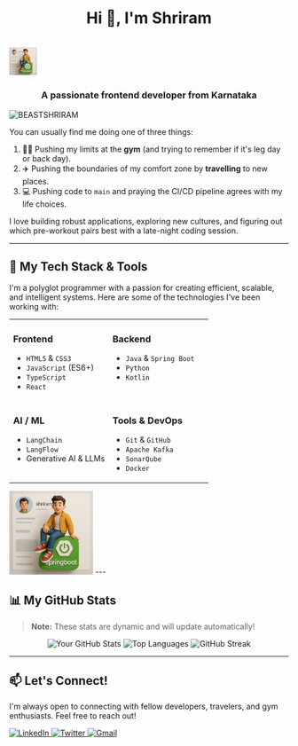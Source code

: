 <h1 align="center">Hi 👋, I'm Shriram</h1>
<br>
<img src="https://raw.githubusercontent.com/BEASTSHRIRAM/BEASTSHRIRAM/main/OIG4.jpeg" alt="Shriram with SpringBoot Logo" width="10%" />
<h3 align="center">A passionate frontend developer from Karnataka</h3>

<p align="left"> <img src="https://komarev.com/ghpvc/?username=BEASTSHRIRAM&label=Profile%20views&color=0e75b6&style=flat" alt="BEASTSHRIRAM" /> </p>

You can usually find me doing one of three things:
1.  🏋️‍♂️ Pushing my limits at the **gym** (and trying to remember if it's leg day or back day).
2.  ✈️ Pushing the boundaries of my comfort zone by **travelling** to new places.
3.  💻 Pushing code to `main` and praying the CI/CD pipeline agrees with my life choices.

I love building robust applications, exploring new cultures, and figuring out which pre-workout pairs best with a late-night coding session.

---

## 🚀 My Tech Stack & Tools

I'm a polyglot programmer with a passion for creating efficient, scalable, and intelligent systems. Here are some of the technologies I've been working with:

<table>
  <tr>
    <td valign="top" width="50%">
      <h3>Frontend</h3>
      <ul>
        <li><code>HTML5</code> & <code>CSS3</code></li>
        <li><code>JavaScript</code> (ES6+)</li>
        <li><code>TypeScript</code></li>
        <li><code>React</code></li>
      </ul>
    </td>
    <td valign="top" width="50%">
      <h3>Backend</h3>
      <ul>
        <li><code>Java</code> & <code>Spring Boot</code></li>
        <li><code>Python</code></li>
        <li><code>Kotlin</code></li>
      </ul>
    </td>
  </tr>
  <tr>
    <td valign="top" width="50%">
      <h3>AI / ML</h3>
      <ul>
        <li><code>LangChain</code></li>
        <li><code>LangFlow</code></li>
        <li>Generative AI & LLMs</li>
      </ul>
    </td>
    <td valign="top" width="50%">
      <h3>Tools & DevOps</h3>
      <ul>
        <li><code>Git</code> & <code>GitHub</code></li>
        <li><code>Apache Kafka</code></li>
        <li><code>SonarQube</code></li>
        <li><code>Docker</code></li>
      </ul>
    </td>
  </tr>
</table>
</td>
<td width="35%" valign="top">
<img src="https://raw.githubusercontent.com/BEASTSHRIRAM/BEASTSHRIRAM/main/OIG4.jpeg" alt="Shriram with SpringBoot Logo" width="30%" />
</td>
</tr>
</table>
---

## 📊 My GitHub Stats

> **Note:** These stats are dynamic and will update automatically!

<p align="center">
  <img src="https://github-readme-stats.vercel.app/api?username=BEASTSHRIRAM&show_icons=true&theme=radical&hide_border=true&count_private=true" alt="Your GitHub Stats" />
  <img src="https://github-readme-stats.vercel.app/api/top-langs/?username=BEASTSHRIRAM&layout=compact&theme=radical&hide_border=true" alt="Top Languages" />
  <img src="https://github-readme-streak-stats.herokuapp.com/?user=BEASTSHRIRAM&theme=radical&hide_border=true" alt="GitHub Streak" />
</p>

---

## 📫 Let's Connect!

I'm always open to connecting with fellow developers, travelers, and gym enthusiasts. Feel free to reach out!

<p align="left">
  <a href="[https://linkedin.com/in/your-linkedin-profile](https://www.linkedin.com/in/shriram-kulkarni-033b8328a)" target="_blank">
    <img src="https://img.shields.io/badge/LinkedIn-0077B5?style=for-the-badge&logo=linkedin&logoColor=white" alt="LinkedIn"/>
  </a>
  <a href="https://twitter.com/your-twitter-handle" target="_blank">
    <img src="https://img.shields.io/badge/Twitter-1DA1F2?style=for-the-badge&logo=twitter&logoColor=white" alt="Twitter"/>
  </a>
  <a href="mailto:shrikulk20@gmail.com">
    <img src="https://img.shields.io/badge/Gmail-D14836?style=for-the-badge&logo=gmail&logoColor=white" alt="Gmail"/>
  </a>
</p>
